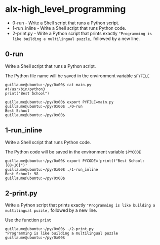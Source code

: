 # alx-high_level_programming
* 0-run - Write a Shell script that runs a Python script.
* 1-run_inline - Write a Shell script that runs Python code.
* 2-print.py - Write a Python script that prints exactly `"Programming is like building a multilingual puzzle,` followed by a new line.

## 0-run ##
Write a Shell script that runs a Python script.

The Python file name will be saved in the environment variable `$PYFILE`

~~~~
guillaume@ubuntu:~/py/0x00$ cat main.py 
#!/usr/bin/python3
print("Best School")

guillaume@ubuntu:~/py/0x00$ export PYFILE=main.py
guillaume@ubuntu:~/py/0x00$ ./0-run
Best School
guillaume@ubuntu:~/py/0x00$ 
~~~~


## 1-run_inline ##
Write a Shell script that runs Python code.

The Python code will be saved in the environment variable `$PYCODE`

~~~~
guillaume@ubuntu:~/py/0x00$ export PYCODE='print(f"Best School: {88+10}")'
guillaume@ubuntu:~/py/0x00$ ./1-run_inline 
Best School: 98
guillaume@ubuntu:~/py/0x00$ 
~~~~


## 2-print.py ##
Write a Python script that prints exactly `"Programming is like building a multilingual puzzle,` followed by a new line.

Use the function `print`

~~~~
guillaume@ubuntu:~/py/0x00$ ./2-print.py 
"Programming is like building a multilingual puzzle
guillaume@ubuntu:~/py/0x00$
~~~~
